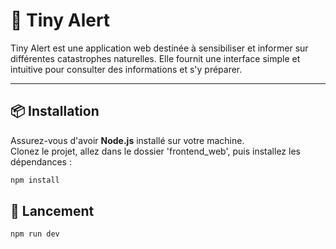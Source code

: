 # 🚨 Tiny Alert

Tiny Alert est une application web destinée à sensibiliser et informer sur différentes catastrophes naturelles. Elle fournit une interface simple et intuitive pour consulter des informations et s'y préparer.

---

## 📦 Installation

Assurez-vous d'avoir **Node.js** installé sur votre machine.  
Clonez le projet, allez dans le dossier 'frontend_web', puis installez les dépendances :

```bash
npm install
```

## 🚀 Lancement

```bash
npm run dev
```
